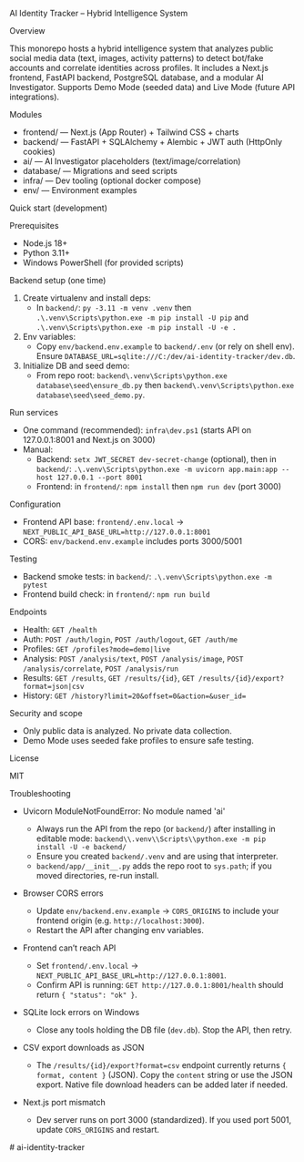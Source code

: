AI Identity Tracker – Hybrid Intelligence System

Overview

This monorepo hosts a hybrid intelligence system that analyzes public social media data (text, images, activity patterns) to detect bot/fake accounts and correlate identities across profiles. It includes a Next.js frontend, FastAPI backend, PostgreSQL database, and a modular AI Investigator. Supports Demo Mode (seeded data) and Live Mode (future API integrations).

Modules

- frontend/ — Next.js (App Router) + Tailwind CSS + charts
- backend/ — FastAPI + SQLAlchemy + Alembic + JWT auth (HttpOnly cookies)
- ai/ — AI Investigator placeholders (text/image/correlation)
- database/ — Migrations and seed scripts
- infra/ — Dev tooling (optional docker compose)
- env/ — Environment examples

Quick start (development)

Prerequisites

- Node.js 18+
- Python 3.11+
- Windows PowerShell (for provided scripts)

Backend setup (one time)

1. Create virtualenv and install deps:
   - In `backend/`: `py -3.11 -m venv .venv` then `.\.venv\Scripts\python.exe -m pip install -U pip` and `.\.venv\Scripts\python.exe -m pip install -U -e .`
2. Env variables:
   - Copy `env/backend.env.example` to `backend/.env` (or rely on shell env). Ensure `DATABASE_URL=sqlite:///C:/dev/ai-identity-tracker/dev.db`.
3. Initialize DB and seed demo:
   - From repo root: `backend\.venv\Scripts\python.exe database\seed\ensure_db.py` then `backend\.venv\Scripts\python.exe database\seed\seed_demo.py`.

Run services

- One command (recommended): `infra\dev.ps1` (starts API on 127.0.0.1:8001 and Next.js on 3000)
- Manual:
  - Backend: `setx JWT_SECRET dev-secret-change` (optional), then in `backend/`: `.\.venv\Scripts\python.exe -m uvicorn app.main:app --host 127.0.0.1 --port 8001`
  - Frontend: in `frontend/`: `npm install` then `npm run dev` (port 3000)

Configuration

- Frontend API base: `frontend/.env.local` → `NEXT_PUBLIC_API_BASE_URL=http://127.0.0.1:8001`
- CORS: `env/backend.env.example` includes ports 3000/5001

Testing

- Backend smoke tests: in `backend/`: `.\.venv\Scripts\python.exe -m pytest`
- Frontend build check: in `frontend/`: `npm run build`

Endpoints

- Health: `GET /health`
- Auth: `POST /auth/login`, `POST /auth/logout`, `GET /auth/me`
- Profiles: `GET /profiles?mode=demo|live`
- Analysis: `POST /analysis/text`, `POST /analysis/image`, `POST /analysis/correlate`, `POST /analysis/run`
- Results: `GET /results`, `GET /results/{id}`, `GET /results/{id}/export?format=json|csv`
- History: `GET /history?limit=20&offset=0&action=&user_id=`

Security and scope

- Only public data is analyzed. No private data collection.
- Demo Mode uses seeded fake profiles to ensure safe testing.

License

MIT


Troubleshooting

- Uvicorn ModuleNotFoundError: No module named 'ai'
  - Always run the API from the repo (or `backend/`) after installing in editable mode: `backend\\.venv\\Scripts\\python.exe -m pip install -U -e backend/`
  - Ensure you created `backend/.venv` and are using that interpreter.
  - `backend/app/__init__.py` adds the repo root to `sys.path`; if you moved directories, re-run install.

- Browser CORS errors
  - Update `env/backend.env.example` → `CORS_ORIGINS` to include your frontend origin (e.g. `http://localhost:3000`).
  - Restart the API after changing env variables.

- Frontend can’t reach API
  - Set `frontend/.env.local` → `NEXT_PUBLIC_API_BASE_URL=http://127.0.0.1:8001`.
  - Confirm API is running: `GET http://127.0.0.1:8001/health` should return `{ "status": "ok" }`.

- SQLite lock errors on Windows
  - Close any tools holding the DB file (`dev.db`). Stop the API, then retry.

- CSV export downloads as JSON
  - The `/results/{id}/export?format=csv` endpoint currently returns `{ format, content }` (JSON). Copy the `content` string or use the JSON export. Native file download headers can be added later if needed.

- Next.js port mismatch
  - Dev server runs on port 3000 (standardized). If you used port 5001, update `CORS_ORIGINS` and restart.

#   a i - i d e n t i t y - t r a c k e r  
 